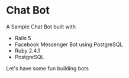 # Chat Bot

A Sample Chat Bot built with

* Rails 5
* Facebook Messenger Bot using PostgreSQL
* Ruby 2.4.1
* PostgreSQL

Let's have some fun building bots
